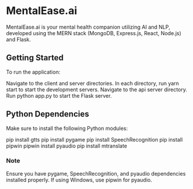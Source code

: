 # MentalEase.ai
MentalEase.ai is your mental health companion utilizing AI and NLP, developed using the MERN stack (MongoDB, Express.js, React, Node.js) and Flask.

## Getting Started
To run the application:

Navigate to the client and server directories.
In each directory, run yarn start to start the development servers.
Navigate to the api server directory.
Run python app.py to start the Flask server.


## Python Dependencies
Make sure to install the following Python modules:



pip install gtts
pip install pygame
pip install SpeechRecognition
pip install pipwin
pipwin install pyaudio
pip install mtranslate

### Note
Ensure you have pygame, SpeechRecognition, and pyaudio dependencies installed properly. If using Windows, use pipwin for pyaudio.